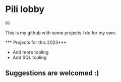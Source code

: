# Pili lobby

Hi 

This is my github with some projects I do for my own.

*** Projects for this 2023*** 
+ Add more tooling 
+ Add SQL tooling



## Suggestions are welcomed :)  
